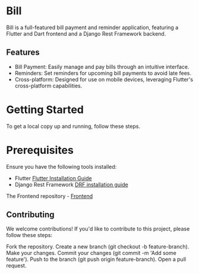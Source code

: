 # Bill
Bill is a full-featured bill payment and reminder application, featuring a Flutter and Dart frontend and a Django Rest Framework backend.

## Features
- Bill Payment: Easily manage and pay bills through an intuitive interface.
- Reminders: Set reminders for upcoming bill payments to avoid late fees.
- Cross-platform: Designed for use on mobile devices, leveraging Flutter's cross-platform capabilities.

# Getting Started
To get a local copy up and running, follow these steps.
# Prerequisites
Ensure you have the following tools installed:
- Flutter [Flutter Installation Guide](https://docs.flutter.dev/get-started/install)
- Django Rest Framework [DRF installation guide](https://docs.djangoproject.com/en/5.1/howto/windows/)

The Frontend repository - [Frontend](https://github.com/TooniMike/bills-Frontend-)

## Contributing

We welcome contributions! If you'd like to contribute to this project, please follow these steps:

Fork the repository.
Create a new branch (git checkout -b feature-branch).
Make your changes.
Commit your changes (git commit -m 'Add some feature').
Push to the branch (git push origin feature-branch).
Open a pull request.
